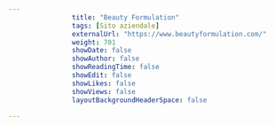 ---
                title: "Beauty Formulation"
                tags: [Sito aziendale]
                externalUrl: "https://www.beautyformulation.com/"
                weight: 701
                showDate: false
                showAuthor: false
                showReadingTime: false
                showEdit: false
                showLikes: false
                showViews: false
                layoutBackgroundHeaderSpace: false
                ---


